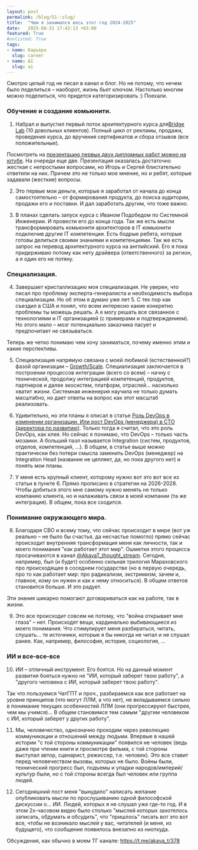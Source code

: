 ```yaml
---
layout: post
permalink: /blog/51-:slug/
title:  "Чем я занимался весь этот год 2024-2025"
date:   2025-08-31 17:42:13 +03:00
featured: True
#unlisted: True
tags: 
- name: Карьера
  slug: career
- name: AI
  slug: ai
---
```


Смотрю целый год не писал в канал и блог. Но не потому, что нечем было поделиться – наоборот, жизнь бьет ключом.
Настолько многим можно поделиться, что придется категоризировать :) Поехали.

### Обучение и создание комьюнити. 

1) Набрал и выпустил первый поток архитектурного курса для[Bridge Lab](https://bridge-lab.d-5.io/) (10 довольных клиентов). Полный цикл от рекламы, продажи, проведения курса, до вручения сертификатов и сбора отзывов (все положительные). 

Посмотреть на [презентацию первых двух дипломных работ можно на ютубе](https://www.youtube.com/watch?v=wcl9UXG3v0E&t=1s). На очереди еще две. 
Презентация оказалась достаточно жесткая с непростыми вопросами, но Игорь и Сергей блистательно ответили на них. Причем это не только мое мнение, но и ребят, которые задавали (жесткие) вопросы.

2) Это первые мои деньги, которые я заработал от начала до конца самостоятельно – от формирования продукта, до поиска аудитории, продажи его и поставки. И дал заработать другим, что тоже важно.

3) В планах сделать запуск курса с Иваном Подобедом по Системной Инженерии. И провести его до конца года. 
Так же есть мысли трансформировать комьюнити архитекторов в IT комьюнити подключив другие IT компетенции. Есть бодрые ребята, которые готовы делиться своими знаниями и компетенциями. 
Так же есть запрос на перевод архитектурного курса на английский. Его я пока придерживаю потому как нету драйвера (ответственного) за регион, а я один его не потяну.

### Специализация.

4) Завершает кристаллизацию моя специализация. Не уверен, что писал про проблему эксперта-генералиста и необходимость выбора специализации. Но об этом я думаю уже лет 5. 
С тех пор как съездил в США и понял, что всем интересно какие конкретно проблемы ты можешь решать. А я могу решать все связанное с технологиями и IT организацией (с примерами и подтверждением). Но этого мало – мозг потенциально заказчика пасует и предпочитает не связываться. 

Теперь же четко понимаю чем хочу заниматься, почему именно этим и какие перспективы. 

5) Специализация напрямую связана с моей любимой (естественной?) фазой организации – [Growth/Scale](https://kavaleu.ru/blog/50-7-startup-stages-architect-standpoint/). 
Специализация заключается в построении процессов  интеграции (всего со всем) – начну с технической, продолжу интеграцией компетенций, продуктов, партнеров и далее экосистем, платформ, отраслей... насколько хватит жизни. Системная инженерия научила не только думать масштабно, но дает ответы на вопрос как этот масштаб реализовать.

6) Удивительно, но эти планы я описал в статье [Роль DevOps в изменении организации. Или рост DevOps (менеджера) в CTO (директора по развитию)](https://kavaleu.ru/blog/45-rol-devops-v-izmenenii-organizacii/). Только тогда я считал, что это роль DevOps, как клея. Но сейчас я понимаю, что DevOps – только часть мозаики. А больший пазл называется Integration (систем, продуктов, отделов, компетенций, ...).
В общем, в статье выше можно практически без потери смысла заменить DevOps (менеджер) на Integration Head (название не цепляет, да, но пока другого нет) и понять мои планы.

7) У меня есть крупный клиент, которому нужно вот это вот все из статьи в пункте 6. Прямо прописано в стратегии на 2026-2028.
Чтобы добиться этого мне самому нужно менять не только компанию клиента, но и налаживать связи в моей компании (та же интеграция). В общем, пока все сходится.

### Понимание окружающего мира.

8) Благодаря СВО и всему тому, что сейчас происходит в мире (вот уж реально – не было бы счастья, да несчастье помогло) прямо сейчас происходит внутренняя трансформация меня как личности, так и моего понимания "как работает этот мир".
Ошметки этого процесса просачиваются в канал [@AkavaT_thought_stream](https://t.me/AkavaT_thought_stream). Сегодня, например, был (и будет) особенно сильная трилогия Мараховского про происходящее в соседнем государстве (но в первую очередь, про то как работает мир: про радикализм, экстримизм, зачем и, главное, кому он нужен и как к нему относиться). В общем ответов становится больше. И это радует.

Эти знания шикарно помогают договариваться как на работе, так в жизни.

9) Это все происходит совсем не потому, что "война открывает мне глаза" – нет. Происходят вещи, кардинально выбивающиеся из моего понимания. Что стимулирует меня разбираться, читать, слушать... те источники, которые я бы никогда не читал и не слушал ранее. Как, например, философия, история, социология, ...

### ИИ и все-все-все

10) ИИ – отличный инструмент. Его боятся. Но на данный момент развития бояться нужно не "ИИ, который заберет твою работу", а "другого человека с ИИ, который заберет твою работу".

Так что пользуемся ЧатГПТ и проч., разбираемся как все работает на уровне принципов (что могут ЛЛМ, а что нет), не вкладываемся сильно в понимание текущих особенностей ЛЛМ (они прогрессируют быстрее, чем мы учимся)... 
В общем становимся тем самым "другим человеком с ИИ, который заберет у других работу".

11) Мы, человечество, однозначно проходим через революцию коммуникации и отношений между людьми. Впервые в нашей истории "с той стороны коммуникации" появился не человек (ведь даже при чтении книги и просмотре фильма, с той стороны выступал автор, сценарист, режиссер, т.е. человек). 
Это все ставит перед человечеством вызовы, которых не было. Войны были, технический прогресс был, подъемы и упадки народов/империй/культур были, но с той стороны всегда был человек или группа людей.

12) Сегодняшний пост меня "вынудило" написать желание опубликовать мысли по прослушиванию одной философской дискуссии о... ИИ. Людей, которых я не слушал уже где-то год. И в этом 2х-часовом видео было столько "мыслей которых захотелось записать, обдумать и обсудить", что "пришлось" писать вот это вот все, чтобы не возникало мыслей у вас, читателей (и меня, из будущего), что сообщение появилось внезапно из ниоткуда.

Обсуждения, как обычно в моем ТГ канале: https://t.me/akava_t/378
